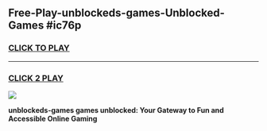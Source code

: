 
## Free-Play-unblockeds-games-Unblocked-Games #ic76p
<h3>
<a href="https://news.freeplayer.one?title=unblockeds-games&ref=8M">CLICK TO PLAY</a></h3>
<hr>

<h3>
<a href="https://news.freeplayer.one?title=unblockeds-games&ref=8M">CLICK 2 PLAY</a>
  
</h3>

<a href="https://news.freeplayer.one?title=unblockeds-games&ref=8M"><img src="https://clearcache.store/games.png"></a>


**unblockeds-games games unblocked: Your Gateway to Fun and Accessible Online Gaming**
